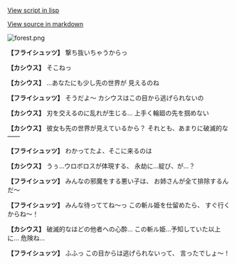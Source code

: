[View script in lisp](../scripts/110140353.txt)

[View source in markdown](110140353.md)

![forest.png](../images/backgrounds/forest.png)

**【フライシュッツ】**
撃ち抜いちゃうからっ

**【カシウス】**
そこねっ

**【カシウス】**
…あなたにも少し先の世界が
見えるのね

**【フライシュッツ】**
そうだよ～
カシウスはこの目から逃げられないの

**【カシウス】**
刃を交えるのに乱れが生じる…
上手く輪廻の先を掴めない

**【カシウス】**
彼女も先の世界が見えているから？
それとも、あまりに破滅的な――

**【フライシュッツ】**
わかってたよ、そこに来るのは

**【カシウス】**
うぅ…ウロボロスが体現する、
永劫に…綻び、が…？

**【フライシュッツ】**
みんなの邪魔をする悪い子は、
お姉さんが全て排除するんだ～

**【フライシュッツ】**
みんな待っててね～っ
この斬ル姫を仕留めたら、
すぐ行くからね～！

**【カシウス】**
破滅的なほどの他者への心酔…
この斬ル姫…予知していた以上に…
危険ね…

**【フライシュッツ】**
ふふっ
この目からは逃げられないって、
言ったでしょ～！
